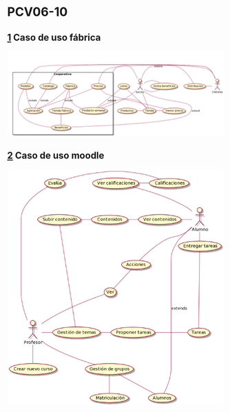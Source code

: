 # PCV06-10

## [1](fabrica.puml) Caso de uso fábrica

![Fabrica](https://github.com/sarosilla/CasosUso/blob/master/f%C3%A1bricaembutidos.png)

## [2](moodle.puml) Caso de uso moodle 

![moodle](https://github.com/sarosilla/CasosUso/blob/master/moodle.png)
